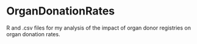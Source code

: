 OrganDonationRates
==================

R and .csv files for my analysis of the impact of organ donor registries on organ donation rates.
